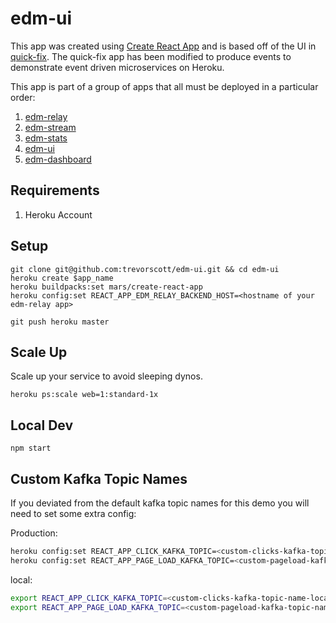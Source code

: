 # edm-ui
This app was created using [Create React App](https://github.com/facebookincubator/create-react-app) and is based off of the UI in [quick-fix](https://github.com/heroku/quick-fix). The quick-fix app has been modified to produce events to demonstrate event driven microservices on Heroku.

This app is part of a group of apps that all must be deployed in a particular order:
1. [edm-relay](https://github.com/trevorscott/edm-relay)
1. [edm-stream](https://github.com/trevorscott/edm-stream)
1. [edm-stats](https://github.com/trevorscott/edm-stats)
1. [edm-ui](https://github.com/trevorscott/edm-ui)
1. [edm-dashboard](https://github.com/trevorscott/edm-dashboard)

## Requirements
1. Heroku Account

## Setup
```
git clone git@github.com:trevorscott/edm-ui.git && cd edm-ui
heroku create $app_name
heroku buildpacks:set mars/create-react-app
heroku config:set REACT_APP_EDM_RELAY_BACKEND_HOST=<hostname of your edm-relay app>
```

```
git push heroku master
```

## Scale Up

Scale up your service to avoid sleeping dynos.

```
heroku ps:scale web=1:standard-1x
```

## Local Dev

```
npm start
```

## Custom Kafka Topic Names

If you deviated from the default kafka topic names for this demo you will need to set some extra config:

Production:

```bash
heroku config:set REACT_APP_CLICK_KAFKA_TOPIC=<custom-clicks-kafka-topic-name>
heroku config:set REACT_APP_PAGE_LOAD_KAFKA_TOPIC=<custom-pageload-kafka-topic-name>
```

local:

```bash
export REACT_APP_CLICK_KAFKA_TOPIC=<custom-clicks-kafka-topic-name-local>
export REACT_APP_PAGE_LOAD_KAFKA_TOPIC=<custom-pageload-kafka-topic-name-local>
```
